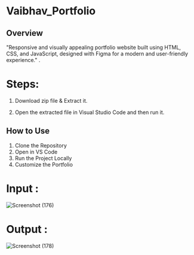 # Vaibhav_Portfolio

## Overview
"Responsive and visually appealing portfolio website built using HTML, CSS, and JavaScript, designed with Figma for a modern and user-friendly experience."
.

# Steps:

1. Download zip file & Extract it.

2. Open the extracted file in Visual Studio Code and then run it.

## How to Use

1. Clone the Repository
2. Open in VS Code
3. Run the Project Locally
4. Customize the Portfolio

# Input :

![Screenshot (176)](https://github.com/user-attachments/assets/70532d9e-e43f-43d3-a24c-5787de216ebf)




# Output :

![Screenshot (178)](https://github.com/user-attachments/assets/4ca2388b-6801-4c7f-b534-d33d7d5e1c22)







